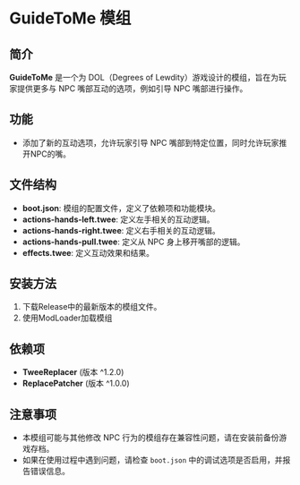 # GuideToMe 模组

## 简介

**GuideToMe** 是一个为 DOL（Degrees of Lewdity）游戏设计的模组，旨在为玩家提供更多与 NPC 嘴部互动的选项，例如引导 NPC 嘴部进行操作。

## 功能

- 添加了新的互动选项，允许玩家引导 NPC 嘴部到特定位置，同时允许玩家推开NPC的嘴。

## 文件结构

- **boot.json**: 模组的配置文件，定义了依赖项和功能模块。
- **actions-hands-left.twee**: 定义左手相关的互动逻辑。
- **actions-hands-right.twee**: 定义右手相关的互动逻辑。
- **actions-hands-pull.twee**: 定义从 NPC 身上移开嘴部的逻辑。
- **effects.twee**: 定义互动效果和结果。

## 安装方法

1. 下载Release中的最新版本的模组文件。
2. 使用ModLoader加载模组

## 依赖项

- **TweeReplacer** (版本 ^1.2.0)
- **ReplacePatcher** (版本 ^1.0.0)

## 注意事项

- 本模组可能与其他修改 NPC 行为的模组存在兼容性问题，请在安装前备份游戏存档。
- 如果在使用过程中遇到问题，请检查 `boot.json` 中的调试选项是否启用，并报告错误信息。